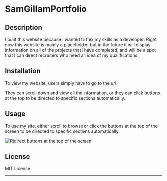 # SamGillamPortfolio

## Description

I built this website because I wanted to flex my skills as a developer. Right now this website is mainly a placeholder, but in the future it will display information on all of the projects that I have completed, and will be a spot that I can direct recruiters who need an idea of my qualifications.

## Installation

To view my website, users simply have to go to the url:

They can scroll down and view all the information, or they can click buttons at the top to be directed to specific sections automatically.

## Usage

To use my site, either scroll to browse or click the buttons at the top of the screen to be directed to specific sections automatically.

![Ridirect buttons at the top of the screen](assets/images/screenshot.png)


## License

MIT License

---
